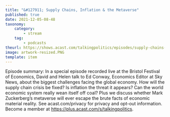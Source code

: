 ```yaml
---
title: "&#127911; Supply Chains, Inflation & the Metaverse"
published: true
date: 2021-12-05-08-48
taxonomy:
    category:
        - stream
    tag:
        - podcasts
theurl: https://shows.acast.com/talkingpolitics/episodes/supply-chains-inflation-the-metaverse
image: artwork-resized.PNG
template: item
---
```


Episode summary: In a special episode recorded live at the Bristol Festival of Economics, David and Helen talk to Ed Conway, Economics Editor at Sky News, about the biggest challenges facing the global economy. How will the supply chain crisis be fixed? Is inflation the threat it appears? Can the world economic system really wean itself off coal? Plus we discuss whether Mark Zuckerberg&rsquo;s metaverse will ever escape the brute facts of economic material reality. See acast.com/privacy for privacy and opt-out information. Become a member at https://plus.acast.com/s/talkingpolitics.
